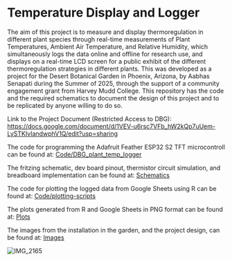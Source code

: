 # Temperature Display and Logger

The aim of this project is to measure and display thermoregulation in different plant species through real-time measurements of Plant Temperatures, Ambient Air Temperature, and Relative Humidity, which simultaneously logs the data online and offline for research use, and displays on a real-time LCD screen for a public exhibit of the different thermoregulation strategies in different plants.
This was developed as a project for the Desert Botanical Garden in Phoenix, Arizona, by Aabhas Senapati during the Summer of 2025, through the support of a community engagement grant from Harvey Mudd College. This repository has the code and the required schematics to document the design of this project and to be replicated by anyone willing to do so.

Link to the Project Document (Restricted Access to DBG): https://docs.google.com/document/d/1VEV-u6rsc7VFb_hW2kQp7uUem-LySTKIvIandwphV1Q/edit?usp=sharing

The code for programming the Adafruit Feather ESP32 S2 TFT microcontroll can be found at: [Code/DBG_plant_temp_logger](Code/DBG_plant_temp_logger)

The fritzing schematic, dev board pinout, thermistor circuit simulation, and breadboard implementation can be found at: [Schematics](Schematics)

The code for plotting the logged data from Google Sheets using R can be found at: [Code/plotting-scripts](Code/plotting-scripts)

The plots generated from R and Google Sheets in PNG format can be found at: [Plots](Plots)

The images from the installation in the garden, and the project design, can be found at: [Images](Images)

![IMG_2165](https://github.com/user-attachments/assets/141a8994-57e8-463f-a5e3-9565d1195dbb)




